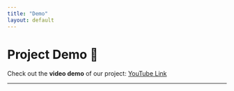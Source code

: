 ```yaml
---
title: "Demo"
layout: default
---
```


# Project Demo 🎥

Check out the **video demo** of our project:
[YouTube Link](https://youtu.be/G5EnyKVmVwM)

---

